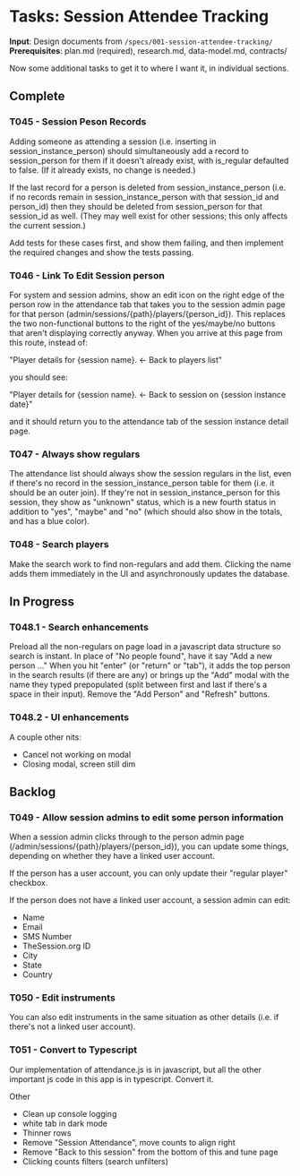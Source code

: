 # Tasks: Session Attendee Tracking

**Input**: Design documents from `/specs/001-session-attendee-tracking/`
**Prerequisites**: plan.md (required), research.md, data-model.md, contracts/

Now some additional tasks to get it to where I want it, in individual sections.

## Complete

### T045 - Session Peson Records

Adding someone as attending a session (i.e. inserting in session_instance_person) should simultaneously add a record to session_person for them if it doesn't already exist, with is_regular defaulted to false. (If it already exists, no change is needed.)

If the last record for a person is deleted from session_instance_person (i.e. if no records remain in session_instance_person with that session_id and person_id) then they should be deleted from session_person for that session_id as well. (They may well exist for other sessions; this only affects the current session.)

Add tests for these cases first, and show them failing, and then implement the required changes and show the tests passing.

### T046 - Link To Edit Session person

For system and session admins, show an edit icon on the right edge of the person row in the attendance tab that takes you to the session admin page for that person (admin/sessions/{path}/players/{person_id}). This replaces the two non-functional buttons to the right of the yes/maybe/no buttons that aren't displaying correctly anyway. When you arrive at this page from this route, instead of:

"Player details for {session name}. ← Back to players list"

you should see:

"Player details for {session name}. ← Back to session on {session instance date}"

and it should return you to the attendance tab of the session instance detail page. 

### T047 - Always show regulars

The attendance list should always show the session regulars in the list, even if there's no record in the session_instance_person table for them (i.e. it should be an outer join). If they're not in session_instance_person for this session, they show as "unknown" status, which is a new fourth status in addition to "yes", "maybe" and "no" (which should also show in the totals, and has a blue color).

### T048 - Search players

Make the search work to find non-regulars and add them. Clicking the name adds them immediately in the UI and asynchronously updates the database.

## In Progress

### T048.1 - Search enhancements

Preload all the non-regulars on page load in a javascript data structure so search is instant.
In place of "No people found", have it say "Add a new person ..."
When you hit "enter" (or "return" or "tab"), it adds the top person in the search results (if there are any) or brings up the "Add" modal with the name they typed prepopulated (split between first and last if there's a space in their input).
Remove the "Add Person" and "Refresh" buttons.

### T048.2 - UI enhancements

A couple other nits:

- Cancel not working on modal
- Closing modal, screen still dim

## Backlog

### T049 - Allow session admins to edit some person information

When a session admin clicks through to the person admin page (/admin/sessions/{path}/players/{person_id}), you can update some things, depending on whether they have a linked user account.

If the person has a user account, you can only update their "regular player" checkbox.

If the person does not have a linked user account, a session admin can edit:
- Name
- Email
- SMS Number
- TheSession.org ID
- City
- State
- Country

### T050 - Edit instruments

You can also edit instruments in the same situation as other details (i.e. if there's not a linked user account).

### T051 - Convert to Typescript

Our implementation of attendance.js is in javascript, but all the other important js code in this app is in typescript. Convert it.

Other
- Clean up console logging
- white tab in dark mode
- Thinner rows
- Remove "Session Attendance", move counts to align right
- Remove "Back to this session" from the bottom of this and tune page
- Clicking counts filters (search unfilters)